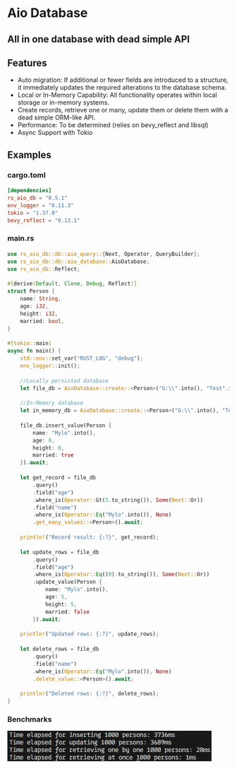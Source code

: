 # Aio Database
## All in one database with dead simple API

## Features

- Auto migration: If additional or fewer fields are introduced to a structure, it immediately updates the required alterations to the database schema.
- Local or In-Memory Capability: All functionality operates within local storage or in-memory systems.
- Create records, retrieve one or many, update them or delete them with a dead simple ORM-like API.
- Performance: To be determined (relies on bevy_reflect and libsql)
- Async Support with Tokio

## Examples 

### cargo.toml
```TOML
[dependencies]
rs_aio_db = "0.5.1"
env_logger = "0.11.3"
tokio = "1.37.0"
bevy_reflect = "0.13.1"
```

### main.rs
```rust
use rs_aio_db::db::aio_query::{Next, Operator, QueryBuilder};
use rs_aio_db::db::aio_database::AioDatabase;
use rs_aio_db::Reflect;

#[derive(Default, Clone, Debug, Reflect)]
struct Person {
    name: String,
    age: i32,
    height: i32,
    married: bool,
}

#[tokio::main]
async fn main() {
    std::env::set_var("RUST_LOG", "debug");
    env_logger::init();

    //Locally persisted database
    let file_db = AioDatabase::create::<Person>("G:\\".into(), "Test".into()).await;

    //In-Memory database
    let in_memory_db = AioDatabase::create::<Person>("G:\\".into(), "Test".into()).await;

    file_db.insert_value(Person {
        name: "Mylo".into(),
        age: 0,
        height: 0,
        married: true
    }).await;

    let get_record = file_db
        .query()
        .field("age")
        .where_is(Operator::Gt(5.to_string()), Some(Next::Or))
        .field("name")
        .where_is(Operator::Eq("Mylo".into()), None)
        .get_many_values::<Person>().await;

    println!("Record result: {:?}", get_record);

    let update_rows = file_db
        .query()
        .field("age")
        .where_is(Operator::Eq((0).to_string()), Some(Next::Or))
        .update_value(Person {
            name: "Mylo".into(),
            age: 5,
            height: 5,
            married: false
        }).await;

    println!("Updated rows: {:?}", update_rows);

    let delete_rows = file_db
        .query()
        .field("name")
        .where_is(Operator::Eq("Mylo".into()), None)
        .delete_value::<Person>().await;

    println!("Deleted rows: {:?}", delete_rows);
}
```
### Benchmarks
![image](https://github.com/milen-denev/rs_aio_db/blob/master/benches/images/benchmark_02042023.jpg)


